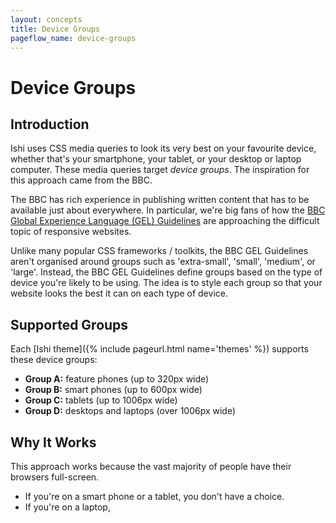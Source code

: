 ```yaml
---
layout: concepts
title: Device Groups
pageflow_name: device-groups
---
```


# Device Groups

## Introduction

Ishi uses CSS media queries to look its very best on your favourite device, whether that's your smartphone, your tablet, or your desktop or laptop computer. These media queries target _device groups_. The inspiration for this approach came from the BBC.

The BBC has rich experience in publishing written content that has to be available just about everywhere. In particular, we're big fans of how the [BBC Global Experience Language (GEL) Guidelines](http://www.bbc.co.uk/gel) are approaching the difficult topic of responsive websites.

Unlike many popular CSS frameworks / toolkits, the BBC GEL Guidelines aren't organised around groups such as 'extra-small', 'small', 'medium', or 'large'. Instead, the BBC GEL Guidelines define groups based on the type of device you're likely to be using. The idea is to style each group so that your website looks the best it can on each type of device.

## Supported Groups

Each [Ishi theme]({% include pageurl.html name='themes' %}) supports these device groups:

* __Group A:__ feature phones (up to 320px wide)
* __Group B:__ smart phones (up to 600px wide)
* __Group C:__ tablets (up to 1006px wide)
* __Group D:__ desktops and laptops (over 1006px wide)

## Why It Works

This approach works because the vast majority of people have their browsers full-screen.

* If you're on a smart phone or a tablet, you don't have a choice.
* If you're on a laptop,